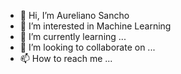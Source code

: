 - 👋 Hi, I’m Aureliano Sancho
- 👀 I’m interested in Machine Learning
- 🌱 I’m currently learning ...
- 💞️ I’m looking to collaborate on ...
- 📫 How to reach me ...

